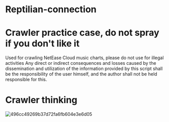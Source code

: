 # Reptilian-connection
# Crawler practice case, do not spray if you don't like it
Used for crawling NetEase Cloud music charts, please do not use for illegal activities
Any direct or indirect consequences and losses caused by the dissemination and utilization of the information provided by this script shall be the responsibility of the user himself, and the author shall not be held responsible for this.

# Crawler thinking
![496cc49269b37d72fa6fb604e3e6d05](https://github.com/admin77888/Reptilian-connection/assets/90556424/27d0c4df-10e5-4cac-8b70-bf26867018c0)
